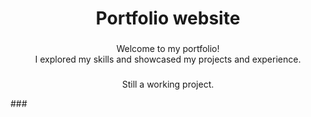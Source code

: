 <h1 align="center">Portfolio website</h1>

###

<p align="left"></p>

###

<p align="center">Welcome to my portfolio! <br>I explored my skills and showcased my projects and experience. <br></p>

###

<p align="center"> Still a working project.</p>
###
